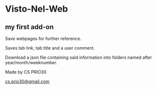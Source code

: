 # Visto-Nel-Web

## my first add-on ##

Save webpages for further reference. 

Saves tab link, tab title and a user comment. 

Download a json file containing said information into folders named after year/month/weeknumber. 

Made by CS PRIO30 

cs.prio30@gmail.com 
